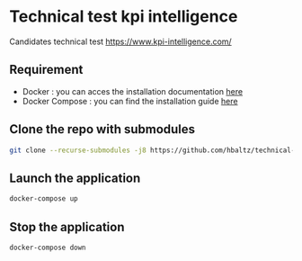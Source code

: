 # Technical test kpi intelligence
Candidates technical test https://www.kpi-intelligence.com/

## Requirement

* Docker : you can acces the installation documentation [here](https://docs.docker.com/install/)
* Docker Compose : you can find the installation guide [here](https://docs.docker.com/compose/install/)

## Clone the repo with submodules
```bash
git clone --recurse-submodules -j8 https://github.com/hbaltz/technical-test-kpi-intelligence.git
```

## Launch the application
```bash
docker-compose up
```

## Stop the application
```bash
docker-compose down  
```